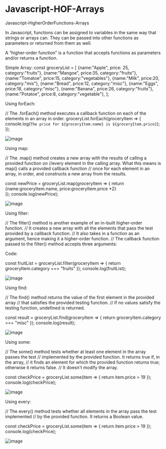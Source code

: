 # Javascript-HOF-Arrays
 Javascript-HigherOrderFunctions-Arrays

 In Javascript, functions can be assigned to variables in the same way that strings or arrays can. They can be passed into other functions as parameters or returned from them as well.

A “higher-order function” is a function that accepts functions as parameters and/or returns a function.

Simple Array:
const groceryList = [
    {name:"Apple", price: 25, category:"fruits"},
    {name:"Mangoe", price:35, category:"fruits"},
    {name:"Tomatoe", price:15, category:"vegetables"},
    {name:"Milk", price:20, category:"mis"},
    {name:"Bread", price:12, category:"misc"},
    {name:"Eggs", price:18, category:"misc"},
    {name:"Banana", price:26, category:"fruits"},
    {name:"Potatoe", price:8, category:"vegetable"},
];

Using forEach:

// The .forEach() method executes a callback function on each of the elements in an array in order.
groceryList.forEach(groceryItem => {  
    console.log(`The price for ${groceryItem.name} is ${groceryItem.price}`);
  }); 
  
![image](https://user-images.githubusercontent.com/10427100/130595784-3911d270-9d45-485a-9243-9855eb81c377.png)

Using map:

// The .map() method creates a new array with the results of calling a provided function on 
//every element in the calling array. What this means is map() calls a provided callback function 
// once for each element in an array, in order, and constructs a new array from the results.

  const newPrice = groceryList.map(groceryItem => {
      return {name:groceryItem.name, price:groceryItem.price *2}  
  }); 
  console.log(newPrice);
  
![image](https://user-images.githubusercontent.com/10427100/130596692-1fffcb43-340e-4c35-8839-98eb097357ee.png)

Using filter:

// The filter() method is another example of an in-built higher-order function. 
//   It creates a new array with all the elements that pass the test provided by a callback function. 
//   It also takes in a function as an argument, hence making it a higher-order function. 
//   The callback function passed to the filter() method accepts three arguments:

Code:

const fruitList = groceryList.filter(groceryItem => {
    return groceryItem.category === "fruits"
}); 
console.log(fruitList);

![image](https://user-images.githubusercontent.com/10427100/130598017-9cd54c2b-a5a8-464c-b102-3d2a53c530df.png)


Using find:

// The find() method returns the value of the first element in the provided array 
// that satisfies the provided testing function. 
// If no values satisfy the testing function, undefined is returned.

const result = groceryList.find(groceryItem => {
    return groceryItem.category === "misc"
}); 
console.log(result);


![image](https://user-images.githubusercontent.com/10427100/130664791-ab322ce2-21af-48c3-b1de-cb6f43725664.png)


Using some:

//   The some() method tests whether at least one element in the array passes the test 
//   implemented by the provided function. It returns true if, in the array, 
//   it finds an element for which the provided function returns true; otherwise it returns false. 
//   It doesn't modify the array.

const checkPrice = groceryList.some(item => {
    return item.price > 19
}); 
   console.log(checkPrice);
   
   ![image](https://user-images.githubusercontent.com/10427100/130815045-b66c8cf3-7177-45a6-9910-352dcc756a8d.png)
   
   
   Using every:
   
   // The every() method tests whether all elements in the array pass the test implemented 
// by the provided function. It returns a Boolean value.

const checkPrice = groceryList.some(item => {
    return item.price > 19
}); 
   console.log(checkPrice);

![image](https://user-images.githubusercontent.com/10427100/130815525-b154b703-e859-47f3-b039-4be00f827a16.png)
